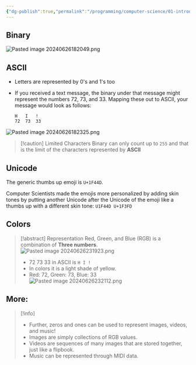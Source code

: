 ```yaml
---
{"dg-publish":true,"permalink":"/programming/computer-science/01-introduction/001-zero-s-and-one-s/","tags":["computerscience","cs50","c_lang"],"created":"2024-11-09T11:30:10.783+08:00"}
---
```


## Binary
![Pasted image 20240626182049.png](/img/user/PROGRAMMING/Computer%20Science/01%20Introduction/attachments/Pasted%20image%2020240626182049.png)


## ASCII
- Letters are represented by 0's and 1's too
- If you received a text message, the binary under that message might represent the numbers 72, 73, and 33. Mapping these out to ASCII, your message would look as follows:
    
    ```
    H   I   !
    72  73  33
    ```

![Pasted image 20240626182325.png](/img/user/PROGRAMMING/Computer%20Science/01%20Introduction/attachments/Pasted%20image%2020240626182325.png)
> [!caution] Limited Characters
> Binary can only count up to `255` and that is the limit of the characters represented by __ASCII__


## Unicode

The generic  thumbs up emoji is `U+1F44D`.

Computer Scientists made the emojis more personalized by adding skin tones by putting another Unicode after the Unicode of the emoji like a thumbs up with a different skin tone: `U1F44D U+1F3FD`


## Colors
> [!abstract] Representation
> Red, Green, and Blue (RGB) is a combination of __Three numbers__.
> ![Pasted image 20240626231923.png](/img/user/PROGRAMMING/Computer%20Science/01%20Introduction/attachments/Pasted%20image%2020240626231923.png)
> - 72 73 33 in ASCII is `H I !`
> - In colors it is a light shade of yellow.
> -  Red: 72, Green: 73, Blue: 33
> ![Pasted image 20240626232112.png](/img/user/PROGRAMMING/Computer%20Science/01%20Introduction/attachments/Pasted%20image%2020240626232112.png)



## More:
> [!info]
> - Further, zeros and ones can be used to represent images, videos, and music!
> - Images are simply collections of RGB values.
> - Videos are sequences of many images that are stored together, just like a flipbook.
> - Music can be represented through MIDI data.
